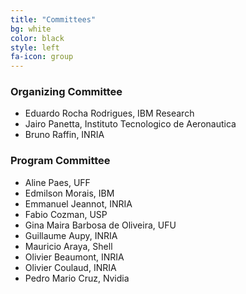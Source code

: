 ```yaml
---
title: "Committees"
bg: white
color: black
style: left
fa-icon: group
---
```


### Organizing Committee
- Eduardo Rocha Rodrigues, IBM Research
- Jairo Panetta, Instituto Tecnologico de Aeronautica
- Bruno Raffin, INRIA

### Program Committee
- Aline Paes, UFF
- Edmilson Morais, IBM
- Emmanuel Jeannot, INRIA
- Fabio Cozman, USP
- Gina Maira Barbosa de Oliveira, UFU
- Guillaume Aupy, INRIA
- Mauricio Araya, Shell
- Olivier Beaumont, INRIA
- Olivier Coulaud, INRIA
- Pedro Mario Cruz, Nvidia

